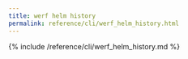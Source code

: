 ```yaml
---
title: werf helm history
permalink: reference/cli/werf_helm_history.html
---
```


{% include /reference/cli/werf_helm_history.md %}

